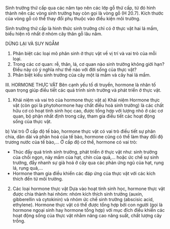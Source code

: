 Sinh trưởng thứ cấp qua các năm tạo nên các lớp gỗ thứ cấp, từ đó hình thành nên các vòng sinh trưởng hay còn gọi là vòng gỗ (H 20.7). Kích thước của vòng gỗ có thể thay đổi phụ thuộc vào điều kiện môi trường.

Sinh trưởng thứ cấp là hình thức sinh trưởng chỉ có ở thực vật hai lá mầm, biểu hiện rõ nhất ở nhóm cây thân gỗ lâu năm.

DỪNG LẠI VÀ SUY NGẪM
1. Phân biệt các loại mô phân sinh ở thực vật về vị trí và vai trò của mỗi loại.
2. Trong các cơ quan: rễ, thân, lá, cơ quan nào sinh trưởng không giới hạn? Điều này có ý nghĩa như thế nào với đời sống của thực vật?
3. Phân biệt kiểu sinh trưởng của cây một lá mầm và cây hai lá mầm.

III. HORMONE THỰC VẬT
Bên cạnh yếu tố di truyền, hormone là nhân tố quan trọng giúp điều tiết các quá trình sinh trưởng và phát triển ở thực vật.

1. Khái niệm và vai trò của hormone thực vật
a) Khái niệm
Hormone thực vật (còn gọi là phytohormone hay chất điều hoà sinh trưởng) là các chất hữu cơ có hoạt tính sinh học cao, được tổng hợp với lượng nhỏ ở các cơ quan, bộ phận nhất định trong cây, tham gia điều tiết các hoạt động sống của thực vật.

b) Vai trò
Ở cấp độ tế bào, hormone thực vật có vai trò điều tiết sự phân chia, dãn dài và phân hoá của tế bào, hormone cũng có thể làm thay đổi độ trương nước của tế bào,...
Ở cấp độ cơ thể, hormone có vai trò:
- Thúc đẩy quá trình sinh trưởng, phát triển ở thực vật như: sinh trưởng của chồi ngọn, nảy mầm của hạt, chín của quả,... hoặc ức chế sự sinh trưởng, đẩy nhanh sự già hoá ở cây qua các phản ứng ngủ của hạt, rụng lá, rụng quả,...
- Hormone tham gia điều khiển các đáp ứng của thực vật với các kích thích đến từ môi trường.

2. Các loại hormone thực vật
Dựa vào hoạt tính sinh học, hormone thực vật được chia thành hai nhóm: nhóm kích thích sinh trưởng (auxin, gibberellin và cytokinin) và nhóm ức chế sinh trưởng (abscisic acid, ethylene). Hormone thực vật có thể được tổng hợp bởi con người (gọi là hormone ngoại sinh hay hormone tổng hợp) với mục đích điều khiển các hoạt động sống của thực vật nhằm nâng cao năng suất, chất lượng cây trồng.